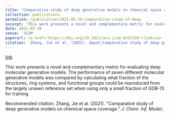 ```yaml
---
title: "Comparative study of deep generative models on chemical space coverage"
collection: publications
permalink: /publication/2021-05-20-comparative-study-of-deep
excerpt: 'This work presents a novel and complementary metric for evaluating deep molecular generative models. The performance of seven different molecular generative models was compared by calculating what fraction of the structures, ring systems, and functional groups could be reproduced from the largely unseen reference set when using only a small fraction of GDB-13 for training.'
date: 2021-05-20
venue: 'JCIM'
paperurl: <a href='https://doi.org/10.1021/acs.jcim.0c01328'>link</a>
citation: 'Zhang, Jie et al. (2021). &quot;Comparative study of deep generative models on chemical space coverage.&quot; <i>J. Chem. Inf. Model.</i>.'
---
```


<a href='https://doi.org/10.1021/acs.jcim.0c01328'>link</a>

This work presents a novel and complementary metric for evaluating deep molecular generative models. The performance of seven different molecular generative models was compared by calculating what fraction of the structures, ring systems, and functional groups could be reproduced from the largely unseen reference set when using only a small fraction of GDB-13 for training.

Recommended citation: Zhang, Jie et al. (2021). "Comparative study of deep generative models on chemical space coverage." <i>J. Chem. Inf. Model.</i>.